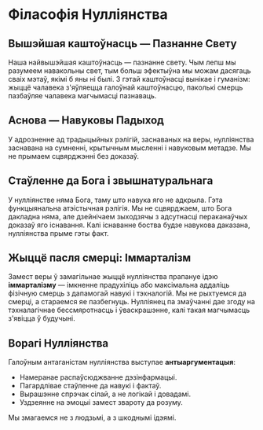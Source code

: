 
# Філасофія Нулліянства

## Вышэйшая каштоўнасць — Пазнанне Свету

Наша найвышэйшая каштоўнасць — пазнанне свету. Чым лепш мы разумеем навакольны свет, тым больш эфектыўна мы можам дасягаць сваіх мэтаў, якімі б яны ні былі. З гэтай каштоўнасці вынікае і гуманізм: жыццё чалавека з'яўляецца галоўнай каштоўнасцю, паколькі смерць пазбаўляе чалавека магчымасці пазнаваць.

## Аснова — Навуковы Падыход

У адрозненне ад традыцыйных рэлігій, заснаваных на веры, нулліянства заснавана на сумненні, крытычным мысленні і навуковым метадзе. Мы не прымаем сцвярджэнні без доказаў.

## Стаўленне да Бога і звышнатуральнага

У нулліянстве няма Бога, таму што навука яго не адкрыла. Гэта функцыянальна атэістычная рэлігія. Мы не сцвярджаем, што Бога дакладна няма, але дзейнічаем зыходзячы з адсутнасці пераканаўчых доказаў яго існавання. Калі існаванне боства будзе навукова даказана, нулліянства прыме гэты факт.

## Жыццё пасля смерці: Іммарталізм

Замест веры ў замагільнае жыццё нулліянства прапануе ідэю **іммарталізму** — імкненне прадухіліць або максімальна аддаліць фізічную смерць з дапамогай навукі і тэхналогій. Мы не рыхтуемся да смерці, а стараемся яе пазбегнуць. Нулліянец па змаўчанні дае згоду на тэхналагічнае бессмяротнасць і ўваскрашэнне, калі такая магчымасць з'явіцца ў будучыні.

## Ворагі Нулліянства

Галоўным антаганістам нулліянства выступае **антыаргументацыя**:

- Намеранае распаўсюджванне дэзінфармацыі.
- Пагардлівае стаўленне да навукі і фактаў.
- Вырашэнне спрэчак сілай, а не логікай і довадамі.
- Уздзеянне на эмоцыі замест звароту да розуму.

Мы змагаемся не з людзьмі, а з шкоднымі ідэямі.
